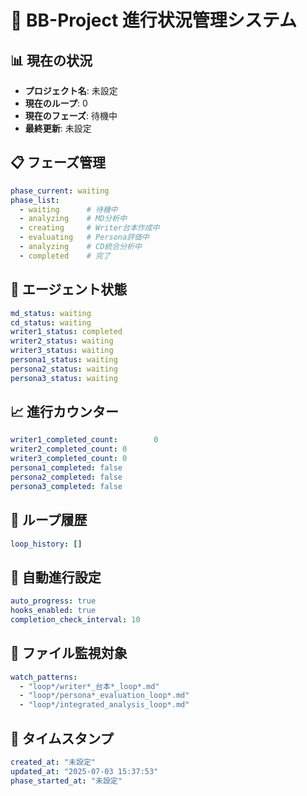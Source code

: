 # 🚀 BB-Project 進行状況管理システム

## 📊 現在の状況
- **プロジェクト名**: 未設定
- **現在のループ**: 0
- **現在のフェーズ**: 待機中
- **最終更新**: 未設定

## 📋 フェーズ管理
```yaml
phase_current: waiting
phase_list:
  - waiting      # 待機中
  - analyzing    # MD分析中
  - creating     # Writer台本作成中
  - evaluating   # Persona評価中
  - analyzing    # CD統合分析中
  - completed    # 完了
```

## 👥 エージェント状態
```yaml
md_status: waiting
cd_status: waiting
writer1_status: completed
writer2_status: waiting
writer3_status: waiting
persona1_status: waiting
persona2_status: waiting
persona3_status: waiting
```

## 📈 進行カウンター
```yaml
writer1_completed_count:        0
writer2_completed_count: 0
writer3_completed_count: 0
persona1_completed: false
persona2_completed: false
persona3_completed: false
```

## 🔄 ループ履歴
```yaml
loop_history: []
```

## 🎯 自動進行設定
```yaml
auto_progress: true
hooks_enabled: true
completion_check_interval: 10
```

## 📂 ファイル監視対象
```yaml
watch_patterns:
  - "loop*/writer*_台本*_loop*.md"
  - "loop*/persona*_evaluation_loop*.md"
  - "loop*/integrated_analysis_loop*.md"
```

## 📅 タイムスタンプ
```yaml
created_at: "未設定"
updated_at: "2025-07-03 15:37:53"
phase_started_at: "未設定"
``` 